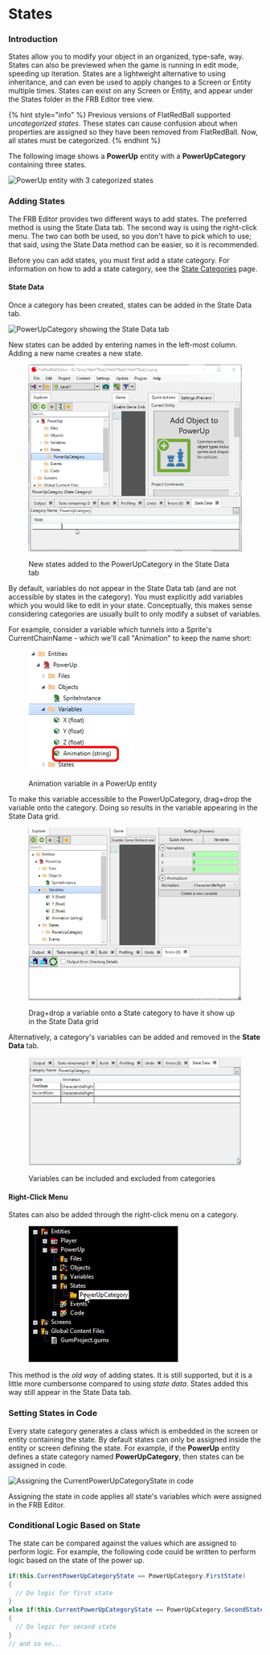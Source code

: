 # States

### Introduction

States allow you to modify your object in an organized, type-safe, way. States can also be previewed when the game is running in edit mode, speeding up iteration. States are a lightweight alternative to using inheritance, and can even be used to apply changes to a Screen or Entity multiple times. States can exist on any Screen or Entity, and appear under the States folder in the FRB Editor tree view.&#x20;

{% hint style="info" %}
Previous versions of FlatRedBall supported _uncategorized states_. These states can cause confusion about when properties are assigned so they have been removed from FlatRedBall. Now, all states must be categorized.
{% endhint %}

The following image shows a **PowerUp** entity with a **PowerUpCategory** containing three states.

![PowerUp entity with 3 categorized states](<../../.gitbook/assets/26\_06 37 11.png>)

### Adding States

The FRB Editor provides two different ways to add states. The preferred method is using the State Data tab. The second way is using the right-click menu. The two can both be used, so you don't have to pick which to use; that said, using the State Data method can be easier, so it is recommended.

Before you can add states, you must first add a state category. For information on how to add a state category, see the [State Categories](state-categories.md) page.

#### State Data

Once a category has been created, states can be added in the State Data tab.

![PowerUpCategory showing the State Data tab](<../../.gitbook/assets/26\_06 39 37.png>)

New states can be added by entering names in the left-most column. Adding a new name creates a new state.

<figure><img src="../../.gitbook/assets/26_06 40 32.gif" alt=""><figcaption><p>New states added to the PowerUpCategory in the State Data tab</p></figcaption></figure>

By default, variables do not appear in the State Data tab (and are not accessible by states in the category). You must explicitly add variables which you would like to edit in your state. Conceptually, this makes sense considering categories are usually built to only modify a subset of variables.

For example, consider a variable which tunnels into a Sprite's CurrentChainName - which we'll call "Animation" to keep the name short:

<figure><img src="../../.gitbook/assets/image (57).png" alt=""><figcaption><p>Animation variable in a PowerUp entity</p></figcaption></figure>

To make this variable accessible to the PowerUpCategory, drag+drop the variable onto the category. Doing so results in the variable appearing in the State Data grid.

<figure><img src="../../.gitbook/assets/26_06 50 15.gif" alt=""><figcaption><p>Drag+drop a variable onto a State category to have it show up in the State Data grid</p></figcaption></figure>

Alternatively, a category's variables can be added and removed in the **State Data** tab.

<figure><img src="../../.gitbook/assets/26_06 51 43.gif" alt=""><figcaption><p>Variables can be included and excluded from categories</p></figcaption></figure>

#### Right-Click Menu

States can also be added through the right-click menu on a category.

<figure><img src="../../media/2016-01-2021_March_20_112411.gif" alt=""><figcaption></figcaption></figure>

This method is the _old way_ of adding states. It is still supported, but it is a little more cumbersome compared to using _state data_. States added this way still appear in the State Data tab.

### Setting States in Code

Every state category generates a class which is embedded in the screen or entity containing the state. By default states can only be assigned inside the entity or screen defining the state. For example, if the **PowerUp** entity defines a state category named **PowerUpCategory**, then states can be assigned in code.

![Assigning the CurrentPowerUpCategoryState in code](../../media/2021-03-img\_605635c67dd65.png)

Assigning the state in code applies all state's variables which were assigned in the FRB Editor.

### Conditional Logic Based on State

The state can be compared against the values which are assigned to perform logic. For example, the following code could be written to perform logic based on the state of the power up.

```csharp
if(this.CurrentPowerUpCategoryState == PowerUpCategory.FirstState)
{
  // Do logic for first state
}
else if(this.CurrentPowerUpCategoryState == PowerUpCategory.SecondState)
{
  // Do logic for second state
}
// and so on...
```
